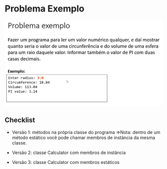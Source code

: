 # Problema Exemplo

![exemplo](img/problemaExemplo.png)

## Checklist

* Versão 1: métodos na própria classe do programa
=>Nota: dentro de um método estático você pode chamar membros de instância da mesma classe.

* Versão 2: classe Calculator com membros de instância

* Versão 3: classe Calculator com membros estáticos
